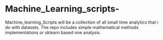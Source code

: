 # Machine_Learning_scripts-
Machine_learning_Scripts will be a collection of all small time analytics that i do with datasets. The repo includes simple mathematical methods implementations or sklearn based one analysis. 
